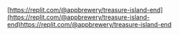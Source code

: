[https://replit.com/@appbrewery/treasure-island-end](https://replit.com/@appbrewery/treasure-island-end)https://replit.com/@appbrewery/treasure-island-end
